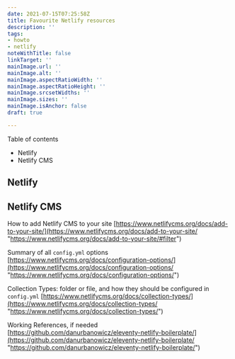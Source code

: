 ```yaml
---
date: 2021-07-15T07:25:58Z
title: Favourite Netlify resources
description: ''
tags:
- howto
- netlify
noteWithTitle: false
linkTarget: ''
mainImage.url: ''
mainImage.alt: ''
mainImage.aspectRatioWidth: ''
mainImage.aspectRatioHeight: ''
mainImage.srcsetWidths: ''
mainImage.sizes: ''
mainImage.isAnchor: false
draft: true

---
```

Table of contents

* Netlify
* Netlify CMS

## Netlify

## Netlify CMS

How to add Netlify CMS to your site [https://www.netlifycms.org/docs/add-to-your-site/](https://www.netlifycms.org/docs/add-to-your-site/ "https://www.netlifycms.org/docs/add-to-your-site/#filter")

Summary of all `config.yml` options [https://www.netlifycms.org/docs/configuration-options/](https://www.netlifycms.org/docs/configuration-options/ "https://www.netlifycms.org/docs/configuration-options/")

Collection Types: folder or file, and how they should be configured in `config.yml` [https://www.netlifycms.org/docs/collection-types/](https://www.netlifycms.org/docs/collection-types/ "https://www.netlifycms.org/docs/collection-types/")

Working References, if needed [https://github.com/danurbanowicz/eleventy-netlify-boilerplate/](https://github.com/danurbanowicz/eleventy-netlify-boilerplate/ "https://github.com/danurbanowicz/eleventy-netlify-boilerplate/")